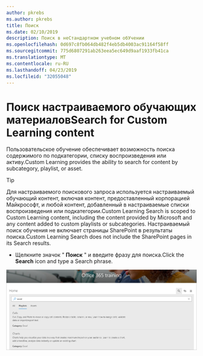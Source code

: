 ```yaml
---
author: pkrebs
ms.author: pkrebs
title: Поиск
ms.date: 02/10/2019
description: Поиск в неСтандартном учебном обУчении
ms.openlocfilehash: 0d697c8fb064db482f4eb5db4003ac91164f58ff
ms.sourcegitcommit: 775d6807291ab263eea5ec649d9aaf1933fb41ca
ms.translationtype: MT
ms.contentlocale: ru-RU
ms.lasthandoff: 04/23/2019
ms.locfileid: "32055048"
---
```

# <a name="search-for-custom-learning-content"></a><span data-ttu-id="ff1eb-103">Поиск настраиваемого обучающих материалов</span><span class="sxs-lookup"><span data-stu-id="ff1eb-103">Search for Custom Learning content</span></span>

<span data-ttu-id="ff1eb-104">Пользовательское обучение обеспечивает возможность поиска содержимого по подкатегории, списку воспроизведения или активу.</span><span class="sxs-lookup"><span data-stu-id="ff1eb-104">Custom Learning provides the ability to search for content by subcategory, playlist, or asset.</span></span> 

> [!TIP]
> <span data-ttu-id="ff1eb-105">Для настраиваемого поискового запроса используется настраиваемый обучающий контент, включая контент, предоставленный корпорацией Майкрософт, и любой контент, добавленный в настраиваемые списки воспроизведения или подкатегории.</span><span class="sxs-lookup"><span data-stu-id="ff1eb-105">Custom Learning Search is scoped to Custom Learning content, including the content provided by Microsoft  and any content added to custom playlists or subcategories.</span></span> <span data-ttu-id="ff1eb-106">Настраиваемый поиск обучения не включает страницы SharePoint в результаты поиска.</span><span class="sxs-lookup"><span data-stu-id="ff1eb-106">Custom Learning Search does not include the SharePoint pages in its Search results.</span></span>     

- <span data-ttu-id="ff1eb-107">Щелкните значок " **Поиск** " и введите фразу для поиска.</span><span class="sxs-lookup"><span data-stu-id="ff1eb-107">Click the **Search** icon and type a Search phrase.</span></span> 

![кг-СЕАРЧ. png](media/cg-search.png)

